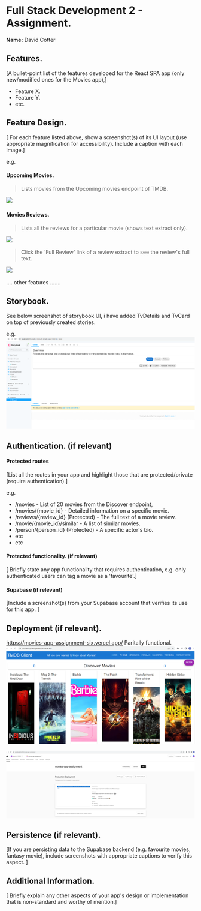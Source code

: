 
# Full Stack Development 2 - Assignment.

__Name:__ David Cotter 

## Features.

[A bullet-point list of the features developed for the React SPA app (only new/modified ones for the Movies app),]

+ Feature X.
+ Feature Y. 
+ etc.

## Feature Design.

[ For each feature listed above, show a screenshot(s) of its UI layout (use appropriate magnification for accessibility). Include a caption with each image.]

e.g. 

#### Upcoming Movies.

> Lists movies from the Upcoming movies endpoint of TMDB.

![][image1]

#### Movies Reviews.

> Lists all the reviews for a particular movie (shows text extract only).

![][image2]

> Click the 'Full Review' link of a review extract to see the review's full text. 

![][image3]

.... other features .......

## Storybook.

See below screenshot of storybook UI, i have added TvDetails and TvCard on top of previously created stories.

e.g. ![storybook](image.png)


## Authentication. (if relevant)

#### Protected routes 

[List all the routes in your app and highlight those that are protected/private (require authentication).]

e.g.

+ /movies - List of 20  movies from the Discover endpoint,
+ /movies/{movie_id} - Detailed information on a specific movie.
+ /reviews/{review_id} (Protected) - The full text of a movie review.
+ /movie/{movie_id}/similar - A list of similar movies. 
+ /person/{person_id} (Protected) - A specific actor's bio.
+ etc
+ etc

#### Protected functionality. (if relevant)

[ Briefly state any app functionality that requires authentication, e.g. only authenticated users can tag a movie as a 'favourite'.]

#### Supabase (if relevant)

[Include a screenshot(s) from your Supabase account that verifies its use for this app. ]

## Deployment (if relevant).

https://movies-app-assignment-six.vercel.app/ 
Paritally functional.
![deployed site](image-1.png)

![vercel dashboard](image-2.png)

## Persistence (if relevant).

[If you are persisting data to the Supabase backend (e.g. favourite movies, fantasy movie), include screenshots with appropriate captions to verify this aspect. ]

## Additional Information.

[ Briefly explain any other aspects of your app's design or implementation that is non-standard and worthy of mention.]

[image1]: ./images/image1.png
[image2]: ./images/image2.png
[image3]: ./images/image3.png
[image4]: ./images/image4.png
[image5]: ./images/image5.png